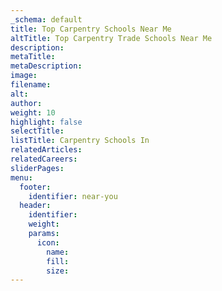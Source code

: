 ```yaml
---
_schema: default
title: Top Carpentry Schools Near Me
altTitle: Top Carpentry Trade Schools Near Me
description:
metaTitle:
metaDescription:
image:
filename:
alt:
author:
weight: 10
highlight: false
selectTitle:
listTitle: Carpentry Schools In
relatedArticles:
relatedCareers:
sliderPages:
menu:
  footer:
    identifier: near-you
  header:
    identifier:
    weight:
    params:
      icon:
        name:
        fill:
        size:
---
```

